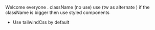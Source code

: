 Welcome everyone . 
className  (no use)
use (tw as alternate )
if the className is bigger then use styled components 
* Use tailwindCss by default 